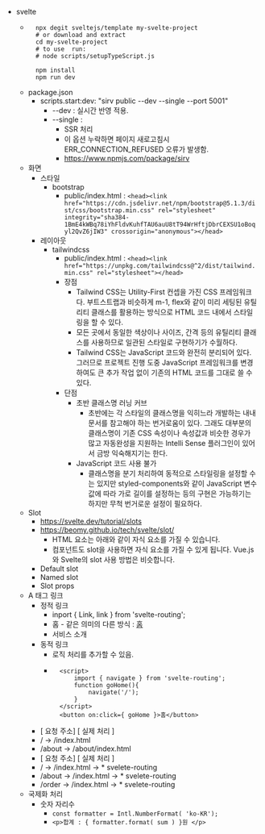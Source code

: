    
- svelte
    - ```
        npx degit sveltejs/template my-svelte-project
        # or download and extract 
        cd my-svelte-project
        # to use  run:
        # node scripts/setupTypeScript.js

        npm install
        npm run dev
        ```
    - package.json
        - scripts.start:dev: "sirv public --dev --single --port 5001"
            - --dev : 실시간 반영 적용.
            - --single : 
                - SSR 처리 
                - 이 옵션 누락하면 페이지 새로고침시 ERR_CONNECTION_REFUSED 오류가 발생함.
                - https://www.npmjs.com/package/sirv
    - 화면 
        - 스타일
            - bootstrap
                - public/index.html : `<head><link href="https://cdn.jsdelivr.net/npm/bootstrap@5.1.3/dist/css/bootstrap.min.css" rel="stylesheet" integrity="sha384-1BmE4kWBq78iYhFldvKuhfTAU6auU8tT94WrHftjDbrCEXSU1oBoqyl2QvZ6jIW3" crossorigin="anonymous"></head>`
        - 레이아웃
            - tailwindcss
                - public/index.html : `<head><link href="https://unpkg.com/tailwindcss@^2/dist/tailwind.min.css" rel="stylesheet"></head>`
                - 장점
                    - Tailwind CSS는 Utility-First 컨셉을 가진 CSS 프레임워크다. 부트스트랩과 비슷하게 m-1, flex와 같이 미리 세팅된 유틸리티 클래스를 활용하는 방식으로 HTML 코드 내에서 스타일링을 할 수 있다.
                    - 모든 곳에서 동일한 색상이나 사이즈, 간격 등의 유틸리티 클래스를 사용하므로 일관된 스타일로 구현하기가 수월하다.
                    - Tailwind CSS는 JavaScript 코드와 완전히 분리되어 있다. 그러므로 프로젝트 진행 도중 JavaScript 프레임워크를 변경하여도 큰 추가 작업 없이 기존의 HTML 코드를 그대로 쓸 수 있다.
                - 단점
                    - 초반 클래스명 러닝 커브
                        - 초반에는 각 스타일의 클래스명을 익히느라 개발하는 내내 문서를 참고해야 하는 번거로움이 있다. 그래도 대부분의 클래스명이 기존 CSS 속성이나 속성값과 비슷한 경우가 많고 자동완성을 지원하는 Intelli Sense 플러그인이 있어서 금방 익숙해지기는 한다.
                    - JavaScript 코드 사용 불가
                        - 클래스명을 분기 처리하여 동적으로 스타일링을 설정할 수는 있지만 styled-components와 같이 JavaScript 변수 값에 따라 가로 길이를 설정하는 등의 구현은 가능하기는 하지만 무척 번거로운 설정이 필요하다.
    - Slot
        - https://svelte.dev/tutorial/slots
        - https://beomy.github.io/tech/svelte/slot/
            - HTML 요소는 아래와 같이 자식 요소를 가질 수 있습니다.
            - 컴포넌트도 slot을 사용하면 자식 요소를 가질 수 있게 됩니다. Vue.js와 Svelte의 slot 사용 방법은 비슷합니다.
        - Default slot
        - Named slot
        - Slot props
    - A 태그 링크
        - 정적 링크
            - inport { Link, link } from 'svelte-routing';
            - <Link to ="/">홈</Link>
                - 같은 의미의 다른 방식 : <a href ="/" use:link>홈</a>
            - <Link to ="/about">서비스 소개</Link>
        - 동적 링크
            - 로직 처리를 추가할 수 있음.
            - ```
                <script>
                    import { navigate } from 'svelte-routing';
                    function goHome(){
                        navigate('/');
                    }
                </script>
                <button on:click={ goHome }>홈</button>
                ```
        - [ 요청 주소]        [ 실제 처리 ]
        - /             ->    /index.html
        - /about        ->    /about/index.html
        - [ 요청 주소]        [ 실제 처리 ]
        - /             ->    /index.html        ->    * svelete-routing
        - /about        ->    /index.html        ->    * svelete-routing
        - /order        ->    /index.html        ->    * svelete-routing
    - 국제화 처리
        - 숫자 자리수
            - `const formatter = Intl.NumberFormat( 'ko-KR');`
            - `<p>합계 : { formatter.format( sum ) }원 </p>`